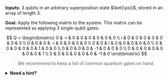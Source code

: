 **Inputs:** $3$ qubits in an arbitrary superposition state $\ket{\psi}$, stored in an array of length $3$.

**Goal:** Apply the following matrix to the system. This matrix can be represented as applying $3$ single-qubit gates.

$$
Q =
\begin{bmatrix}
0 & -i & 0 & 0 & 0 & 0 & 0 & 0 \\ 
i & 0 & 0 & 0 & 0 & 0 & 0 & 0 \\ 
0 & 0 & 0 & -i & 0 & 0 & 0 & 0 \\ 
0 & 0 & i & 0 & 0 & 0 & 0 & 0 \\ 
0 & 0 & 0 & 0 & 0 & 1 & 0 & 0 \\ 
0 & 0 & 0 & 0 & -1 & 0 & 0 & 0 \\ 
0 & 0 & 0 & 0 & 0 & 0 & 0 & 1 \\ 
0 & 0 & 0 & 0 & 0 & 0 & -1 & 0
\end{bmatrix}
$$

> We recommend to keep a list of common quantum gates on hand.

<details>
    <summary><b>Need a hint?</b></summary>
    <p>Start by noticing that the top right and bottom left quadrants of the matrix are filled with $0$s, and the bottom right quadrant equals to the top left one, multiplied by $i$. Does this look like a tensor product of a 1-qubit and 2-qubit matrices? Which ones?</p>
</details>
